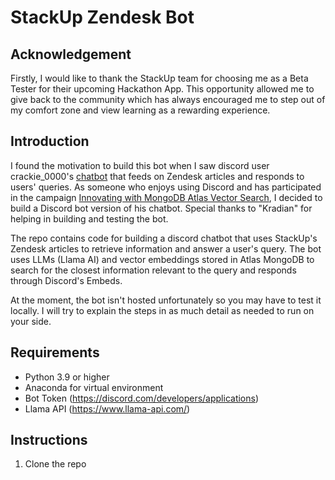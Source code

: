 # StackUp Zendesk Bot  

## Acknowledgement
Firstly, I would like to thank the StackUp team for choosing me as a Beta Tester for their upcoming Hackathon App. This opportunity allowed me to give back to the community which has always encouraged me to step out of my comfort zone and view learning as a rewarding experience.

## Introduction

I found the motivation to build this bot when I saw discord user crackie_0000's [chatbot](https://github.com/dsa012/StackUpChatBot/blob/main/README.md) that feeds on Zendesk articles and responds to users' queries. As someone who enjoys using Discord and has participated in the campaign [Innovating with MongoDB Atlas Vector Search](https://earn.stackup.dev/campaigns/innovating-with-mongodb-atlas-vector-search), I decided to build a Discord bot version of his chatbot. Special thanks to "Kradian" for helping in building and testing the bot.

The repo contains code for building a discord chatbot that uses StackUp's Zendesk articles to retrieve information and answer a user's query. The bot uses LLMs (Llama AI) and vector embeddings stored in Atlas MongoDB to search for the closest information relevant to the query and responds through Discord's Embeds.  

At the moment, the bot isn't hosted unfortunately so you may have to test it locally. I will try to explain the steps in as much detail as needed to run on your side.

## Requirements
- Python 3.9 or higher
- Anaconda for virtual environment
- Bot Token (https://discord.com/developers/applications)
- Llama API (https://www.llama-api.com/)

## Instructions
1. Clone the repo
